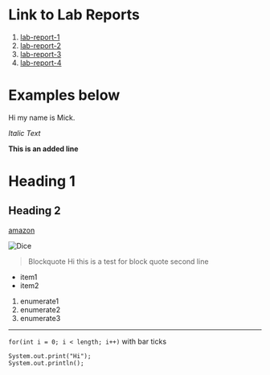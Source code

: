 # Link to Lab Reports
1. [lab-report-1](https://mickjeon.github.io/cse15l-lab-reports/lab-report-1-week-2.html)
2. [lab-report-2](https://mickjeon.github.io/cse15l-lab-reports/lab-report-2-week-4.html)
3. [lab-report-3](https://mickjeon.github.io/cse15l-lab-reports/lab-report-3-week-6.html)
4. [lab-report-4](https://mickjeon.github.io/cse15l-lab-reports/lab-report-4-week-8.html)



# Examples below


Hi my name is Mick.

*Italic Text*



**This is an added line**
# Heading 1
## Heading 2

[amazon](http://amazon.com)

![Dice](https://upload.wikimedia.org/wikipedia/commons/1/17/PNG-Gradient_hex.png)

> Blockquote
> Hi this is a test for block quote
> second line

* item1
* item2

1. enumerate1
2. enumerate2
3. enumerate3

---
`for(int i = 0; i < length; i++)` with bar ticks

```
System.out.print("Hi");
System.out.println();
```
